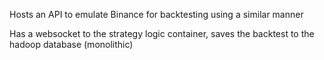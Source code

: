 Hosts an API to emulate Binance for backtesting using a similar manner

Has a websocket to the strategy logic container, saves the backtest to the hadoop database (monolithic)
